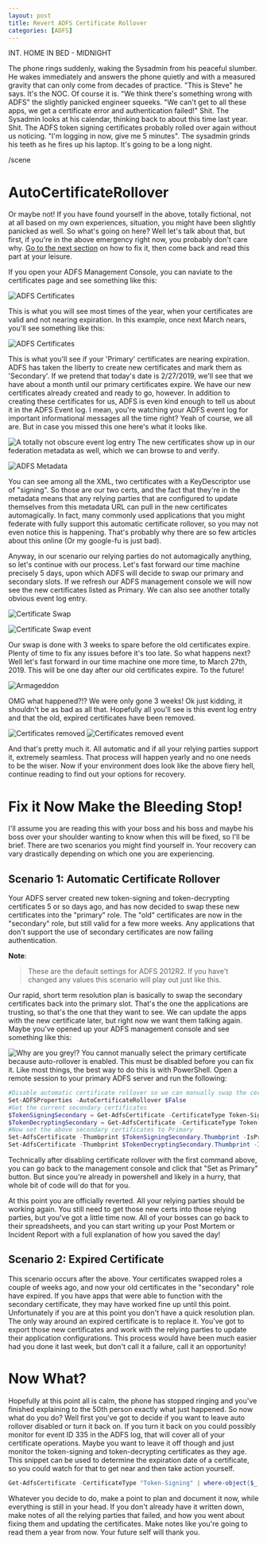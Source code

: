```yaml
---
layout: post
title: Revert ADFS Certificate Rollover
categories: [ADFS]
---
```

INT. HOME IN BED - MIDNIGHT

The phone rings suddenly, waking the Sysadmin from his peaceful slumber.  He wakes immediately and answers the phone quietly and with a measured gravity that can only come from decades of practice.  "This is Steve" he says.  It's the NOC.  Of course it is.  "We think there's something wrong with ADFS" the slightly panicked engineer squeeks.  "We can't get to all these apps, we get a certificate error and authentication failed!"  Shit.  The Sysadmin looks at his calendar, thinking back to about this time last year.  Shit.  The ADFS token signing certificates probably rolled over again without us noticing. "I'm logging in now, give me 5 minutes".  The sysadmin grinds his teeth as he fires up his laptop.  It's going to be a long night.

/scene

# AutoCertificateRollover

Or maybe not!  If you have found yourself in the above, totally fictional, not at all based on my own experiences, situation, you might have been slightly panicked as well.  So what's going on here?  Well let's talk about that, but first, if you're in the above emergency right now, you probably don't care why.  [Go to the next section](#fix-it-now-make-the-bleeding-stop) on how to fix it, then come back and read this part at your leisure.

If you open your ADFS Management Console, you can naviate to the certificates page and see something like this:

![ADFS Certificates](../assets/img/posts/ADFSCertificateRollover/singlecerts.PNG)

This is what you will see most times of the year, when your certificates are valid and not nearing expiration.  In this example, once next March nears, you'll see something like this:

![ADFS Certificates](../assets/img/posts/ADFSCertificateRollover/newcertssecondary.PNG)

This is what you'll see if your 'Primary' certificates are nearing expiration.  ADFS has taken the liberty to create new certificates and mark them as 'Secondary'.  If we pretend that today's date is 2/27/2019, we'll see that we have about a month until our primary certificates expire.  We have our new certificates already created and ready to go, however.  In addition to creating these certificates for us, ADFS is even kind enough to tell us about it in the ADFS Event log.  I mean, you're watching your ADFS event log for important informational messages all the time right?  Yeah of course, we all are.  But in case you missed this one here's what it looks like.

![A totally not obscure event log entry](../assets/img/posts/ADFSCertificateRollover/NewCertEvent.PNG)  The new certificates show up in our federation metadata as well, which we can browse to and verify.

![ADFS Metadata](../assets/img/posts/ADFSCertificateRollover/metadatatwocerts.PNG)

You can see among all the XML, two certificates with a KeyDescriptor use of "signing".  So those are our two certs, and the fact that they're in the metadata means that any relying parties that are configured to update themselves from this metadata URL can pull in the new certificates automagically.  In fact, many commonly used applications that you might federate with fully support this automatic certificate rollover, so you may not even notice this is happening.  That's probably why there are so few articles about this online (Or my google-fu is just bad).

Anyway, in our scenario our relying parties do not automagically anything, so let's continue with our process.  Let's fast forward our time machine precisely 5 days, upon which ADFS will decide to swap our primary and secondary slots.  If we refresh our ADFS management console we will now see the new certificates listed as Primary.  We can also see another totally obvious event log entry.

![Certificate Swap](../assets/img/posts/ADFSCertificateRollover/CertSwap.PNG)

![Certificate Swap event](../assets/img/posts/ADFSCertificateRollover/CertSwapevent.PNG)

Our swap is done with 3 weeks to spare before the old certificates expire.  Plenty of time to fix any issues before it's too late.  So what happens next?  Well let's fast forward in our time machine one more time, to March 27th, 2019.  This will be one day after our old certificates expire.  To the future!

![Armageddon](../assets/img/posts/ADFSCertificateRollover/armageddon-2546068_960_720.jpg)

OMG what happened?!?  We were only gone 3 weeks!  Ok just kidding, it shouldn't be as bad as all that.  Hopefully all you'll see is this event log entry and that the old, expired certificates have been removed.

![Certificates removed](../assets/img/posts/ADFSCertificateRollover/OldCertsRemoved.PNG)
![Certificates removed event](../assets/img/posts/ADFSCertificateRollover/OldCertsRemovedEvent.PNG)

And that's pretty much it.  All automatic and if all your relying parties support it, extremely seamless.  That process will happen yearly and no one needs to be the wiser.  Now if your environment does look like the above fiery hell, continue reading to find out your options for recovery.

# Fix it Now Make the Bleeding Stop!
I'll assume you are reading this with your boss and his boss and maybe his boss over your shoulder wanting to know when this will be fixed, so I'll be brief.  There are two scenarios you might find yourself in.  Your recovery can vary drastically depending on which one you are experiencing.

## Scenario 1: Automatic Certificate Rollover

Your ADFS server created new token-signing and token-decrypting certificates 5 or so days ago, and has now decided to swap these new certificates into the "primary" role.  The "old" certificates are now in the "secondary" role, but still valid for a few more weeks.  Any applications that don't support the use of secondary certificates are now failing authentication.  

__Note__:
>These are the default settings for ADFS 2012R2.  If you have't changed any values this scenario will play out just like this.

Our rapid, short term resolution plan is basically to swap the secondary certificates back into the primary slot.  That's the one the applications are trusting, so that's the one that they want to see.  We can update the apps with the new certificate later, but right now we want them talking again.  Maybe you've opened up your ADFS management console and see something like this:

![Why are you grey!?](../assets/img/posts/ADFSCertificateRollover/CannotSetPrimary.PNG)
You cannot manually select the primary certificate because auto-rollover is enabled.  This must be disabled before you can fix it.  Like most things, the best way to do this is with PowerShell.  Open a remote session to your primary ADFS server and run the following:

``` powershell
#Disable automatic certificate rollover so we can manually swap the certificate roles
Set-ADFSProperties -AutoCertificateRollover $False
#Get the current secondary certificates
$TokenSigningSecondary = Get-AdfsCertificate -CertificateType Token-Signing | where-object{$_.IsPrimary -eq $False}
$TokenDecryptingSecondary = Get-AdfsCertificate -CertificateType Token-Decrypting | where-object{$_.IsPrimary -eq $False}
#Now set the above secondary certificates to Primary
Set-AdfsCertificate -Thumbprint $TokenSigningSecondary.Thumbprint -IsPrimary -CertificateType Token-Signing
Set-AdfsCertificate -Thumbprint $TokenDecryptingSecondary.Thumbprint -IsPrimary -CertificateType Token-Decrypting
```

Technically after disabling certificate rollover with the first command above, you can go back to the management console and click that "Set as Primary" button.  But since you're already in powershell and likely in a hurry, that whole bit of code will do that for you.

At this point you are officially reverted.  All your relying parties should be working again.  You still need to get those new certs into those relying parties, but you've got a little time now.  All of your bosses can go back to their spreadsheets, and you can start writing up your Post Mortem or Incident Report with a full explanation of how you saved the day!

## Scenario 2: Expired Certificate

This scenario occurs after the above.  Your certificates swapped roles a couple of weeks ago, and now your old certificates in the "secondary" role have expired.  If you have apps that were able to function with the secondary certificate, they may have worked fine up until this point.  Unfortunately if you are at this point you don't have a quick resolution plan.  The only way around an expired certificate is to replace it.  You've got to export those new certificates and work with the relying parties to update their application configurations.  This process would have been much easier had you done it last week, but don't call it a failure, call it an opportunity!

# Now What?

Hopefully at this point all is calm, the phone has stopped ringing and you've finished explaining to the 50th person exactly what just happened.  So now what do you do?  Well first you've got to decide if you want to leave auto rollover disabled or turn it back on.  If you turn it back on you could possibly monitor for event ID 335 in the ADFS log, that will cover all of your certificate operations.  Maybe you want to leave it off though and just monitor the token-signing and token-decrypting certificates as they age.  This snippet can be used to determine the expiration date of a certificate, so you could watch for that to get near and then take action yourself.

```powershell
Get-AdfsCertificate -CertificateType "Token-Signing" | where-object{$_.isprimary -eq $True} | select-object -expandproperty certificate | select-object -expandproperty notafter
```

Whatever you decide to do, make a point to plan and document it now, while everything is still in your head.  If you don't already have it written down, make notes of all the relying parties that failed, and how you went about fixing them and updating the certificates.  Make notes like you're going to read them a year from now.  Your future self will thank you.